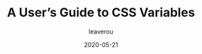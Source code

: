 ---
author: leaverou
date: 2020-05-21
permalink: false
publisher: incrementmag
tags:
  - guides
  - css
  - custom-properties
target_url: https://increment.com/frontend/a-users-guide-to-css-variables/
title: A User’s Guide to CSS Variables
---
